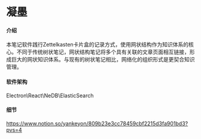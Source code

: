 # 凝墨

#### 介绍
本笔记软件践行Zettelkasten卡片盒的记录方式，使用网状结构作为知识体系的核心。不同于传统树状笔记，网状结构笔记将多个具有关联的文章页面相互链接，形成巨大的网状知识体系。与现有的树状笔记相比，网络化的组织形式是更契合知识管理。

#### 软件架构
Electron\React\NeDB\ElasticSearch

#### 细节
https://www.notion.so/yankeyon/809b23e3cc78459cbf2215d3fa901bd3?pvs=4
